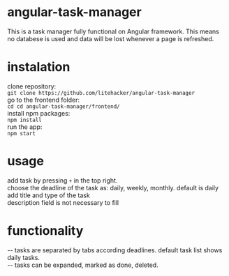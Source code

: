 # angular-task-manager
This is a task manager fully functional on Angular framework. This means no databese is used and data will be lost whenever a page is refreshed. 
# instalation
clone repository:  
`git clone https://github.com/litehacker/angular-task-manager`  
go to the frontend folder:  
`cd cd angular-task-manager/frontend/`  
install npm packages:  
`npm install`  
run the app:  
`npm start`  
# usage
add task by pressing `+` in the top right.  
choose the deadline of the task as: daily, weekly, monthly. default is daily    
add title and type of the task  
description field is not necessary to fill

# functionality
-- tasks are separated by tabs according deadlines. default task list shows daily tasks.  
-- tasks can be expanded, marked as done, deleted.
